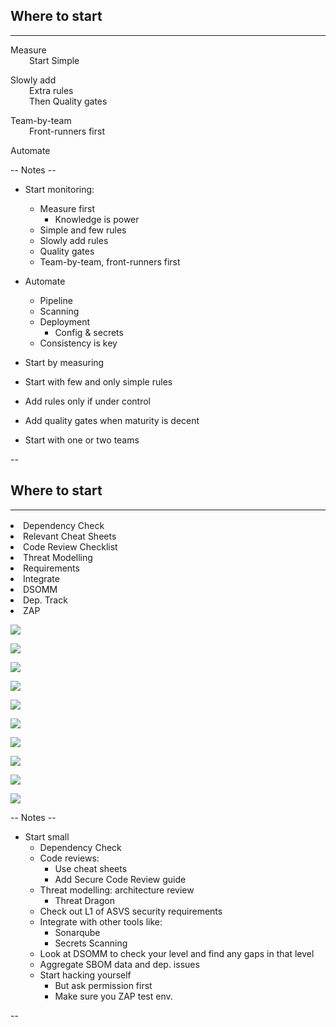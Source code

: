 
## Where to start
<hr />

<i class="fas fa-thermometer-1"></i> Measure<br>
<i class="fas fa-water" style="margin-left: 30px;"></i> Start Simple

<i class="fas fa-plus"></i> Slowly add<br>
<i class="fas fa-clipboard-check" style="margin-left: 30px;"></i> Extra rules<br>
<i class="fas fa-tasks" style="margin-left: 30px;"></i> Then Quality gates

<i class="fas fa-users"></i> Team-by-team<br>
<i class="fas fa-running" style="margin-left: 30px;"></i> Front-runners first

<i class="fas fa-cogs"></i> Automate<br>


-- Notes --

* Start monitoring:
  * Measure first
    * Knowledge is power
  * Simple and few rules
  * Slowly add rules
  * Quality gates
  * Team-by-team, front-runners first
* Automate
  * Pipeline
  * Scanning
  * Deployment
    * Config & secrets
  * Consistency is key



* Start by measuring
* Start with few and only simple rules
* Add rules only if under control
* Add quality gates when maturity is decent
* Start with one or two teams

--

## Where to start
<hr />

<!-- .slide: class="table-small" -->

<span class="fragment" style="height: 2px;"><li style="color: white; height: 2px;"></li> </span>
<span class="fragment" data-fragment-index="0"><li>Dependency Check</li></span>
<span class="fragment" data-fragment-index="1"><li>Relevant Cheat Sheets</li></span>
<span class="fragment" data-fragment-index="2"><li>Code Review Checklist</li></span>
<span class="fragment" data-fragment-index="3"><li>Threat Modelling</li></span>
<span class="fragment" data-fragment-index="4"><li>Requirements</li></span>
<span class="fragment" data-fragment-index="5"><li>Integrate</li></span>
<span class="fragment" data-fragment-index="6"><li>DSOMM</li></span>
<span class="fragment" data-fragment-index="7"><li>Dep. Track</li></span>
<span class="fragment" data-fragment-index="8"><li>ZAP</li></span>


![](pics/ssdlc/SDLC.png)<!-- .element style="box-shadow:none; position: fixed; right: 0px; top: 400px; width: 800px; " -->

![](./pics/OWASP/dependency_check.png)<!-- .element class="fragment" style="position: fixed; box-shadow:none; width: 250px; top: 350px; right: 320px; " data-fragment-index="0" -->

![](./pics/OWASP/Cheatsheet_Logo.png)<!-- .element class="fragment" style="position: fixed; box-shadow:none; width: 200px; top: 160px; right: 320px; " data-fragment-index="1" -->

![](./pics/OWASP/Secure_code_review_logo.png)<!-- .element class="fragment" style="position: fixed; box-shadow:none; width: 80px; top: 520px; right: 420px;" data-fragment-index="2" -->

![](./pics/OWASP/Threat_dragon.png)<!-- .element class="fragment" style="position: fixed; box-shadow:none; width: 150px; bottom: 10px; left: 250px;" data-fragment-index="3" -->

![](./pics/OWASP/ASVS_logo.png)<!-- .element class="fragment" style="position: fixed; box-shadow:none; width: 150px; bottom: 240px; left: 180px; " data-fragment-index="4" -->

![](./pics/OWASP/defect_dojo_logo.png)<!-- .element class="fragment" style="position: fixed; box-shadow:none; width: 300px; top: 310px; right: 240px; " data-fragment-index="5" -->

![](./pics/OWASP/DSOMM_logo.png)<!-- .element class="fragment" style="position: fixed; box-shadow:none; width: 300px; top: 100px; right: 40px; " data-fragment-index="6" -->

![](./pics/OWASP/dependency_track_logo.png)<!-- .element class="fragment" style="position: fixed; box-shadow:none; width: 250px; top: 380px; right: 110px; " data-fragment-index="7" -->

![](./pics/OWASP/zap_logo.png)<!-- .element class="fragment" style="position: fixed; box-shadow:none; width: 200px; top: 530px; right: 250px; " data-fragment-index="8" -->

-- Notes --

* Start small
  * Dependency Check
  * Code reviews:
    * Use cheat sheets
    * Add Secure Code Review guide
  * Threat modelling: architecture review
    * Threat Dragon
  * Check out L1 of ASVS security requirements
  * Integrate with other tools like:
    * Sonarqube
    * Secrets Scanning
  * Look at DSOMM to check your level and find any gaps in that level
  * Aggregate SBOM data and dep. issues
  * Start hacking yourself
    * But ask permission first
    * Make sure you ZAP test env.


--

